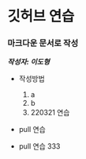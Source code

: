 # 깃허브 연습 #
### 마크다운 문서로 작성 ###
___작성자: 이도형___
* 작성방법
	1. a
	2. b
	3. 220321 연습

* pull 연습
* pull 연습 333